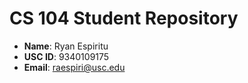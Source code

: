 # CS 104 Student Repository

- **Name**: Ryan Espiritu 
- **USC ID**: 9340109175
- **Email**: raespiri@usc.edu

